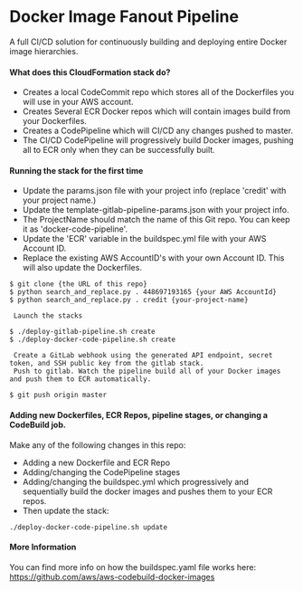 # Docker Image Fanout Pipeline
A full CI/CD solution for continuously building and deploying entire Docker image hierarchies.

#### What does this CloudFormation stack do?
* Creates a local CodeCommit repo which stores all of the Dockerfiles you will use in your AWS account.
* Creates Several ECR Docker repos which will contain images build from your Dockerfiles.
* Creates a CodePipeline which will CI/CD any changes pushed to master.
* The CI/CD CodePipeline will progressively build Docker images, pushing all
  to ECR only when they can be successfully built.

#### Running the stack for the first time
* Update the params.json file with your project info (replace 'credit' with your project name.)
* Update the template-gitlab-pipeline-params.json with your project info.
* The ProjectName should match the name of this Git repo. You can keep it as 'docker-code-pipeline'.
* Update the 'ECR' variable in the buildspec.yml file with your AWS Account ID.
* Replace the existing AWS AccountID's with your own Account ID. This will also update the Dockerfiles.

```
$ git clone {the URL of this repo}
$ python search_and_replace.py . 448697193165 {your AWS AccountId}
$ python search_and_replace.py . credit {your-project-name}

 Launch the stacks

$ ./deploy-gitlab-pipeline.sh create
$ ./deploy-docker-code-pipeline.sh create

 Create a GitLab webhook using the generated API endpoint, secret token, and SSH public key from the gitlab stack.
 Push to gitlab. Watch the pipeline build all of your Docker images and push them to ECR automatically.

$ git push origin master
```

#### Adding new Dockerfiles, ECR Repos, pipeline stages, or changing a CodeBuild job.
Make any of the following changes in this repo:
* Adding a new Dockerfile and ECR Repo
* Adding/changing the CodePipeline stages
* Adding/changing the buildspec.yml which progressively and sequentially build the docker images and pushes them to your ECR repos.
* Then update the stack:

```
./deploy-docker-code-pipeline.sh update
```

#### More Information
You can find more info on how the buildspec.yaml file works here:
https://github.com/aws/aws-codebuild-docker-images
